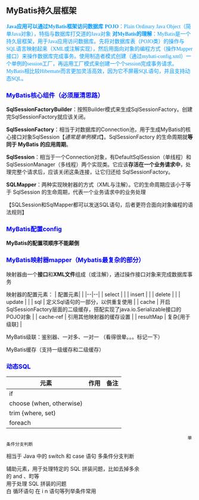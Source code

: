 ## MyBatis持久层框架

<font color=#0099ff face="楷体">**Java应用可以通过MyBatis框架访问数据库**</font>
<font color=#0099ff face="楷体">**POJO**：Plain Ordinary Java Object（简单Java对象），特指与数据库打交道的Java对象</font>
<font color=#0099ff face="楷体">**对MyBatis的理解**：MyBatis是一个持久层框架，用于Java应用访问数据库。先将对数据库表（POJO类）的操作与SQL语言映射起来（XML或注解实现），然后用面向对象的编程方式（操作Mapper接口）来操作数据库完成事务。使用制造者模式创建（通过mybati-config.xml）一个单例的session工厂，再运用工厂模式来创建一个个session完成事务请求。MyBatis相比较Hibernate而言更加灵活高效，因为它不屏蔽SQL语句，并且支持动态SQL。
</font>

### <font color=#0000ff >**MyBatis核心组件（必须厘清思路）**</font>

**SqlSessionFactoryBuilder**：按照Builder模式来生成SqlSessionFactory。创建完SqlSessionFactory就应该关闭。

**SqlSessionFactory**：相当于对数据库的Connection池，用于生成MyBatis的核心接口对象SqlSession【*通常是单例模式*】。SqlSessionFactory 的生命周期就**等同于 MyBatis 的应用周期**。

**SqlSession**：相当于一个Connection对象，有DefaultSqlSession（单线程）和SqlSessionManager（多线程）两个实现类。它应该**存活在一个业务请求中**，处理完整个请求后，应该关闭这条连接，让它归还给 SqlSessionFactory。

**SQLMapper**：两种实现映射器的方式（XML与注解）。它的生命周期应该小于等于 SqlSession 的生命周期，代表一个业务请求中的业务处理

【SQLSession和SqlMapper都可以发送SQL语句，后者更符合面向对象编程的语法规则】

### <font color=#0000ff >**MyBatis配置config**</font>

**MyBatis的配置项顺序不能颠倒**


### <font color=#0000ff >**MyBatis映射器mapper（Mybatis最复杂的部分）**</font>

映射器由一个**接口**和**XML文件**组成（或注解），通过操作接口对象来完成数据库事务

映射器的配置元素：
| 配置元素|  |
|--|--|
| select |  |
| insert |  |
| delete |  |
| update |  |
| sql | 定义Sql语句的一部分，以供重复使用 |
| cache | 开启SqlSessionFactory层面的二级缓存，搭配实现了java.io.Serializable接口的POJO对象 |
| cache-ref | 引用其他映射器的缓存设置 |
| resultMap | 复杂[用于级联] |

MyBatis级联：鉴别器、一对多、一对一
（看得很晕。。。标记一下）

MyBatis缓存（支持一级缓存和二级缓存）


### <font color=#0000ff >**动态SQL**</font>


| 元素 | 作用 | 备注 |
|--|--|--|
| if |  |  |
| choose (when, otherwise)  |  |  |
| trim {where, set)  |  |  |
| foreach |  |  |

                                                                        单条件分支判断  
相当于 Java 中的 switch 和 case 语句 多条件分支判断  

辅助元素，用于处理特定的 SQL 拼装问题，比如去掉多余  
的 and 、町等  
用于处理 SQL 拼装的问题  
白 循环语句 在 i n 语句等列举条件常用
<!--stackedit_data:
eyJoaXN0b3J5IjpbMTY0NzEzNzYyMCwxNzMzMjEyNTU1LDE5MD
cyMjc1MzIsMjE1NzcwNjEyLDQ5NDc5MTE4NSwtMTEyNjA4NTEw
MiwtMTA2ODE4MTU0NSwxMjMxNDExNzI0LDQ4MDk2NjA1MCwxND
E0OTEzOTc3LC0xMzgyNzEzNzY3LC0xNDM4NDI4OTcsLTQwODcy
MDI3NSwtODc5Mjg1ODM4LDEzMTA3ODc4MzUsLTE0OTIzNTAxNj
YsMTQ5MzMwMTkzMCwtMTAzNjg0NTUyOSwxNTM3MTIxNzY1LDEz
OTEyNzQyODFdfQ==
-->